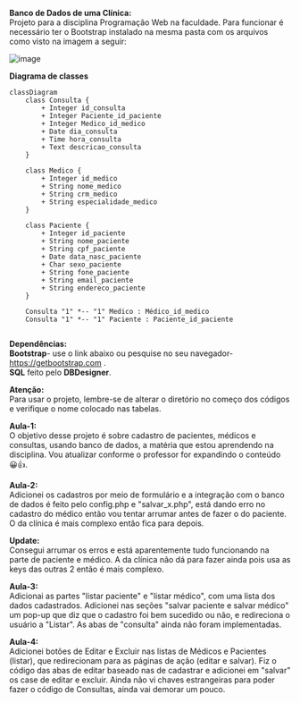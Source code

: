 <b>Banco de Dados de uma Clínica:</b></br>
Projeto para a disciplina Programação Web na faculdade.
Para funcionar é necessário ter o Bootstrap instalado na mesma pasta com os arquivos como visto na imagem a seguir:


![image](https://github.com/user-attachments/assets/ac686e77-376c-4b21-9bce-5f3cb6f6cbb5)


<b>Diagrama de classes</b>
```mermaid
classDiagram
    class Consulta {
        + Integer id_consulta
        + Integer Paciente_id_paciente
        + Integer Medico_id_medico
        + Date dia_consulta
        + Time hora_consulta
        + Text descricao_consulta
    }

    class Medico {
        + Integer id_medico
        + String nome_medico
        + String crm_medico
        + String especialidade_medico
    }

    class Paciente {
        + Integer id_paciente
        + String nome_paciente
        + String cpf_paciente
        + Date data_nasc_paciente
        + Char sexo_paciente
        + String fone_paciente
        + String email_paciente
        + String endereco_paciente
    }

    Consulta "1" *-- "1" Medico : Médico_id_medico
    Consulta "1" *-- "1" Paciente : Paciente_id_paciente


```
<b>Dependências:</b></br>
<b>Bootstrap</b>- use o link abaixo ou pesquise no seu navegador-
https://getbootstrap.com .</br>
<b>SQL</b> feito pelo <b>DBDesigner</b>.

<b>Atenção:</b></br>
Para usar o projeto, lembre-se de alterar o diretório no começo dos códigos e verifique o nome colocado nas tabelas.

<b>Aula-1:</b></br>
O objetivo desse projeto é sobre cadastro de pacientes, médicos e consultas, usando banco de dados, a matéria que estou aprendendo na disciplina. Vou atualizar conforme o professor for expandindo o conteúdo 😀👍.

<b>Aula-2:</b></br>
Adicionei os cadastros por meio de formulário e a integração com o banco de dados é feito pelo config.php e "salvar_x.php", está dando erro no cadastro do médico então vou tentar arrumar antes de fazer o do paciente. O da clínica é mais complexo então fica para depois.

<b>Update:</b></br>
Consegui arrumar os erros e está aparentemente tudo funcionando na parte de paciente e médico. A da clínica não dá para fazer ainda pois usa as keys das outras 2 então é mais complexo.

<b>Aula-3:</b></br>
Adicionai as partes "listar paciente" e "listar médico", com uma lista dos dados cadastrados. Adicionei nas seções "salvar paciente e salvar médico" um pop-up que diz que o cadastro foi bem sucedido ou não, e redireciona o usuário a "Listar". As abas de "consulta" ainda não foram implementadas.

<b>Aula-4:</b></br>
Adicionei botões de Editar e Excluir nas listas de Médicos e Pacientes (listar), que redirecionam para as páginas de ação (editar e salvar). Fiz o código das abas de editar baseado nas de cadastrar e adicionei em "salvar" os case de editar e excluir. Ainda não vi chaves estrangeiras para poder fazer o código de Consultas, ainda vai demorar um pouco.
